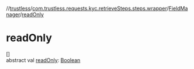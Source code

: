 //[trustless](../../../index.md)/[com.trustless.requests.kyc.retrieveSteps.steps.wrapper](../index.md)/[FieldManager](index.md)/[readOnly](read-only.md)

# readOnly

[]\
abstract val [readOnly](read-only.md): [Boolean](https://kotlinlang.org/api/latest/jvm/stdlib/kotlin/-boolean/index.html)
